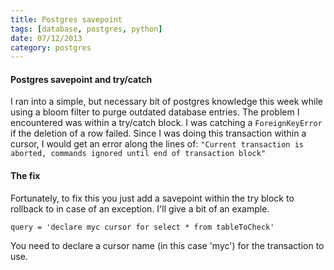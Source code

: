 ```yaml
---
title: Postgres savepoint
tags: [database, postgres, python]
date: 07/12/2013
category: postgres
---
```


#### Postgres savepoint and try/catch

I ran into a simple, but necessary bit of postgres knowledge this week while using a bloom filter to purge outdated database entries. The problem I encountered was within a try/catch block. I was catching a `ForeignKeyError` if the deletion of a row failed. Since I was doing this transaction within a cursor, I would get an error along the lines of: `"Current transaction is aborted, commands ignored until end of transaction block"`

<!--more-->

#### The fix
Fortunately, to fix this you just add a savepoint within the try block to rollback to in case of an exception. I'll give a bit of an example.

    query = 'declare myc cursor for select * from tableToCheck'
    
You need to declare a cursor name (in this case 'myc') for the transaction to use.

<script src="https://gist.github.com/tippenein/5986823.js"></script>

